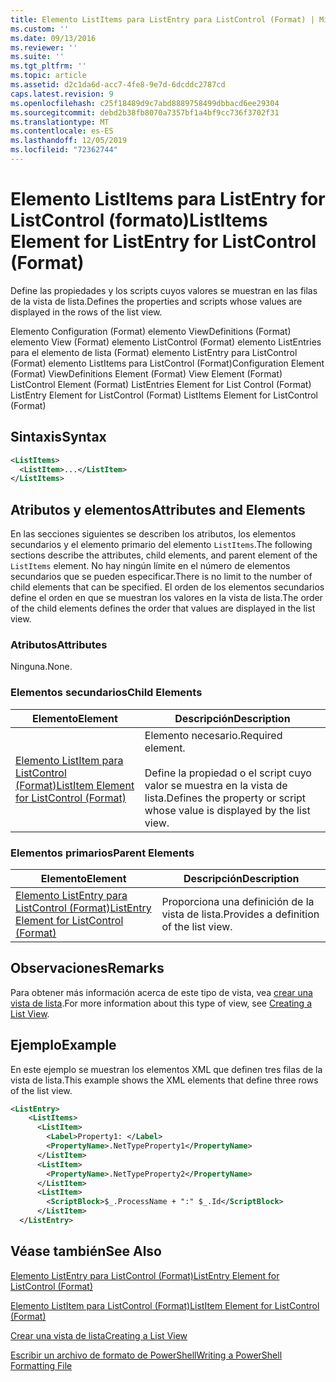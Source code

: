 ```yaml
---
title: Elemento ListItems para ListEntry para ListControl (Format) | Microsoft Docs
ms.custom: ''
ms.date: 09/13/2016
ms.reviewer: ''
ms.suite: ''
ms.tgt_pltfrm: ''
ms.topic: article
ms.assetid: d2c1da6d-acc7-4fe8-9e7d-6dcddc2787cd
caps.latest.revision: 9
ms.openlocfilehash: c25f18489d9c7abd8889758499dbbacd6ee29304
ms.sourcegitcommit: debd2b38fb8070a7357bf1a4bf9cc736f3702f31
ms.translationtype: MT
ms.contentlocale: es-ES
ms.lasthandoff: 12/05/2019
ms.locfileid: "72362744"
---
```

# <a name="listitems-element-for-listentry-for-listcontrol-format"></a><span data-ttu-id="e1748-102">Elemento ListItems para ListEntry for ListControl (formato)</span><span class="sxs-lookup"><span data-stu-id="e1748-102">ListItems Element for ListEntry for ListControl (Format)</span></span>

<span data-ttu-id="e1748-103">Define las propiedades y los scripts cuyos valores se muestran en las filas de la vista de lista.</span><span class="sxs-lookup"><span data-stu-id="e1748-103">Defines the properties and scripts whose values are displayed in the rows of the list view.</span></span>

<span data-ttu-id="e1748-104">Elemento Configuration (Format) elemento ViewDefinitions (Format) elemento View (Format) elemento ListControl (Format) elemento ListEntries para el elemento de lista (Format) elemento ListEntry para ListControl (Format) elemento ListItems para ListControl (Format)</span><span class="sxs-lookup"><span data-stu-id="e1748-104">Configuration Element (Format) ViewDefinitions Element (Format) View Element (Format) ListControl Element (Format) ListEntries Element for List Control (Format) ListEntry Element for ListControl (Format) ListItems Element for ListControl (Format)</span></span>

## <a name="syntax"></a><span data-ttu-id="e1748-105">Sintaxis</span><span class="sxs-lookup"><span data-stu-id="e1748-105">Syntax</span></span>

```xml
<ListItems>
  <ListItem>...</ListItem>
</ListItems>
```

## <a name="attributes-and-elements"></a><span data-ttu-id="e1748-106">Atributos y elementos</span><span class="sxs-lookup"><span data-stu-id="e1748-106">Attributes and Elements</span></span>

<span data-ttu-id="e1748-107">En las secciones siguientes se describen los atributos, los elementos secundarios y el elemento primario del elemento `ListItems`.</span><span class="sxs-lookup"><span data-stu-id="e1748-107">The following sections describe the attributes, child elements, and parent element of the `ListItems` element.</span></span> <span data-ttu-id="e1748-108">No hay ningún límite en el número de elementos secundarios que se pueden especificar.</span><span class="sxs-lookup"><span data-stu-id="e1748-108">There is no limit to the number of child elements that can be specified.</span></span> <span data-ttu-id="e1748-109">El orden de los elementos secundarios define el orden en que se muestran los valores en la vista de lista.</span><span class="sxs-lookup"><span data-stu-id="e1748-109">The order of the child elements defines the order that values are displayed in the list view.</span></span>

### <a name="attributes"></a><span data-ttu-id="e1748-110">Atributos</span><span class="sxs-lookup"><span data-stu-id="e1748-110">Attributes</span></span>

<span data-ttu-id="e1748-111">Ninguna.</span><span class="sxs-lookup"><span data-stu-id="e1748-111">None.</span></span>

### <a name="child-elements"></a><span data-ttu-id="e1748-112">Elementos secundarios</span><span class="sxs-lookup"><span data-stu-id="e1748-112">Child Elements</span></span>

|<span data-ttu-id="e1748-113">Elemento</span><span class="sxs-lookup"><span data-stu-id="e1748-113">Element</span></span>|<span data-ttu-id="e1748-114">Descripción</span><span class="sxs-lookup"><span data-stu-id="e1748-114">Description</span></span>|
|-------------|-----------------|
|[<span data-ttu-id="e1748-115">Elemento ListItem para ListControl (Format)</span><span class="sxs-lookup"><span data-stu-id="e1748-115">ListItem Element for ListControl (Format)</span></span>](./listitem-element-for-listitems-for-listcontrol-format.md)|<span data-ttu-id="e1748-116">Elemento necesario.</span><span class="sxs-lookup"><span data-stu-id="e1748-116">Required element.</span></span><br /><br /> <span data-ttu-id="e1748-117">Define la propiedad o el script cuyo valor se muestra en la vista de lista.</span><span class="sxs-lookup"><span data-stu-id="e1748-117">Defines the property or script whose value is displayed by the list view.</span></span>|

### <a name="parent-elements"></a><span data-ttu-id="e1748-118">Elementos primarios</span><span class="sxs-lookup"><span data-stu-id="e1748-118">Parent Elements</span></span>

|<span data-ttu-id="e1748-119">Elemento</span><span class="sxs-lookup"><span data-stu-id="e1748-119">Element</span></span>|<span data-ttu-id="e1748-120">Descripción</span><span class="sxs-lookup"><span data-stu-id="e1748-120">Description</span></span>|
|-------------|-----------------|
|[<span data-ttu-id="e1748-121">Elemento ListEntry para ListControl (Format)</span><span class="sxs-lookup"><span data-stu-id="e1748-121">ListEntry Element for ListControl (Format)</span></span>](./listentry-element-for-listcontrol-format.md)|<span data-ttu-id="e1748-122">Proporciona una definición de la vista de lista.</span><span class="sxs-lookup"><span data-stu-id="e1748-122">Provides a definition of the list view.</span></span>|

## <a name="remarks"></a><span data-ttu-id="e1748-123">Observaciones</span><span class="sxs-lookup"><span data-stu-id="e1748-123">Remarks</span></span>

<span data-ttu-id="e1748-124">Para obtener más información acerca de este tipo de vista, vea [crear una vista de lista](./creating-a-list-view.md).</span><span class="sxs-lookup"><span data-stu-id="e1748-124">For more information about this type of view, see [Creating a List View](./creating-a-list-view.md).</span></span>

## <a name="example"></a><span data-ttu-id="e1748-125">Ejemplo</span><span class="sxs-lookup"><span data-stu-id="e1748-125">Example</span></span>

<span data-ttu-id="e1748-126">En este ejemplo se muestran los elementos XML que definen tres filas de la vista de lista.</span><span class="sxs-lookup"><span data-stu-id="e1748-126">This example shows the XML elements that define three rows of the list view.</span></span>

```xml
<ListEntry>
    <ListItems>
      <ListItem>
        <Label>Property1: </Label>
        <PropertyName>.NetTypeProperty1</PropertyName>
      </ListItem>
      <ListItem>
        <PropertyName>.NetTypeProperty2</PropertyName>
      </ListItem>
      <ListItem>
        <ScriptBlock>$_.ProcessName + ":" $_.Id</ScriptBlock>
      </ListItem>
  </ListEntry>
```

## <a name="see-also"></a><span data-ttu-id="e1748-127">Véase también</span><span class="sxs-lookup"><span data-stu-id="e1748-127">See Also</span></span>

[<span data-ttu-id="e1748-128">Elemento ListEntry para ListControl (Format)</span><span class="sxs-lookup"><span data-stu-id="e1748-128">ListEntry Element for ListControl (Format)</span></span>](./listentry-element-for-listcontrol-format.md)

[<span data-ttu-id="e1748-129">Elemento ListItem para ListControl (Format)</span><span class="sxs-lookup"><span data-stu-id="e1748-129">ListItem Element for ListControl (Format)</span></span>](./listitem-element-for-listitems-for-listcontrol-format.md)

[<span data-ttu-id="e1748-130">Crear una vista de lista</span><span class="sxs-lookup"><span data-stu-id="e1748-130">Creating a List View</span></span>](./creating-a-list-view.md)

[<span data-ttu-id="e1748-131">Escribir un archivo de formato de PowerShell</span><span class="sxs-lookup"><span data-stu-id="e1748-131">Writing a PowerShell Formatting File</span></span>](./writing-a-powershell-formatting-file.md)
